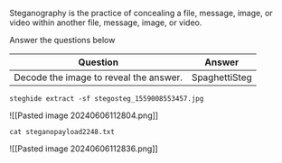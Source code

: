 Steganography is the practice of concealing a file, message, image, or video within another file, message, image, or video.

  

Answer the questions below

| Question                               | Answer        |
| -------------------------------------- | ------------- |
| Decode the image to reveal the answer. | SpaghettiSteg |

```
steghide extract -sf stegosteg_1559008553457.jpg
```

![[Pasted image 20240606112804.png]]

```
cat steganopayload2248.txt
```

![[Pasted image 20240606112836.png]]

